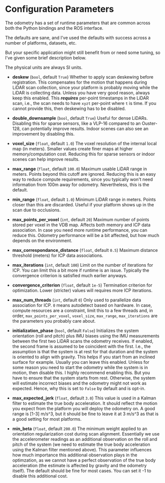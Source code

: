# Configuration Parameters

The odometry has a set of runtime parameters that are common across both the Python bindings and the ROS interface.

The defaults are sane, and I've used the defaults with success across a number of platforms, datasets, etc.

But your specific application might still benefit from or need some tuning, so I've given some brief description below.

The physical units are always SI units.

- **deskew** (`bool`, default `True`)
    Whether to apply scan deskewing before registration.
    This compensates for the motion that happens during LiDAR scan collection, since your platform is probably moving while the LiDAR is collecting data.
    Unless you have very good reason, always keep this enabled.
    This **_requires_** per-point timestamps in the LiDAR scan, i.e., the scan needs to have `xyzt` per-point where `t` is time.
    If you cannot provide this, then deskewing has to be disabled.

- **double_downsample** (`bool`, default `True`)
    Useful for dense LiDARs. Disabling this for sparse sensors, like a VLP-16 compared to an Ouster-128, can potentially improve results.
    Indoor scenes can also see an improvement by disabling this.

- **voxel_size** (`float`, default `1.0`)
    The voxel resolution of the internal local map (in meters).
    Smaller values create finer maps at higher memory/computation cost.
    Reducing this for sparse sensors or indoor scenes can help improve results.

- **max_range** (`float`, default `100.0`)
    Maximum usable LiDAR range in meters.
    Points beyond this cutoff are ignored.
    Reducing this is an easy way to reduce compute requirements, since you typically won't need information from 100m away for odometry.
    Nevertheless, this is the default.

- **min_range** (`float`, default `1.0`)
    Minimum LiDAR range in meters.
    Points closer than this are discarded.
    Useful if your platform shows up in the scan due to occlusions.

- **max_points_per_voxel** (`int`, default `20`)
    Maximum number of points stored per voxel in the VDB map.
    Affects both memory and ICP data association.
    In case you need more runtime performance, you can reduce this.
    Odometry performance will be a bit affected, but how much depends on the environment.

- **max_correspondance_distance** (`float`, default `0.5`)
    Maximum distance threshold (meters) for ICP data associations.

- **max_iterations** (`int`, default `100`)
    Limit on the number of iterations for ICP.
    You can limit this a bit more if runtime is an issue.
    Typically the convergence criterion is satisfied much earlier anyways.

- **convergence_criterion** (`float`, default `1e-5`)
    Termination criterion for optimization.
    Lower (stricter) values will requires more ICP iterations.

- **max_num_threads** (`int`, default `0`)
    Only used to parallelize data association for ICP.
    `0` means autodetect based on hardware.
    In case, compute resources are a constraint, limit this to a few threads and, in order, `max_points_per_voxel`, `voxel_size`, `max_range`, `max_iterations` are the parameters you probably care about.

- **initialization_phase** (`bool`, default `False`)
    Initializes the system orientation (roll and pitch) plus IMU biases using the IMU measurements between the first two LiDAR scans the odometry receives.
    If enabled, the second frame is assumed to be coincident with the first. I.e., the assumption is that the system is at rest for that duration and the system is oriented to align with gravity.
    This helps if you start from an inclined surface for example.
    Usually you can leave this enabled. Unless for some reason you need to start the odometry while the system is in motion, then disable this.
    I highly recommend enabling this. But you have to ensure that the system starts from rest. Otherwise, the system will estimate incorrect biases and the odometry might not work as expected. Hence, why this is set to `False` by default and is opt-in.

- **max_expected_jerk** (`float`, default `3.0`)
    This value is used in a Kalman filter to estimate the true body acceleration. It should reflect the motion you expect from the platform you will deploy the odometry on. A good range is [1-3] m/s^3, but it should be fine to leave it at 3 m/s^3 as that is a good setting for most platforms.

- **min_beta** (`float`, default `200.0`)
    The minimum weight applied to an orientation regularization cost during scan alignment.
    Essentially we use the accelerometer readings as an additional observation on the roll and pitch of the system (we need to estimate the true body acceleration using the Kalman filter mentioned above).
    This parameter influences how much importance this additional observation plays in the optimzation, as we cannot have a perfect observation of the true body acceleration (the estimate is affected by gravity and the odometry itself).
    The default should be fine for most cases.
    You can set it -1 to disable this additional cost.

